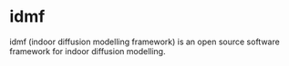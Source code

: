 # idmf

idmf (indoor diffusion modelling framework) is an open source software framework for indoor diffusion modelling.
